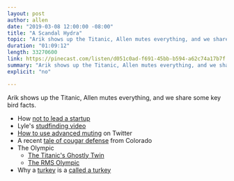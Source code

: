 ```yaml
---
layout: post
author: allen
date: "2019-03-08 12:00:00 -08:00"
title: "A Scandal Hydra"
topic: "Arik shows up the Titanic, Allen mutes everything, and we share some key bird facts."
duration: "01:09:12"
length: 33270600
link: https://pinecast.com/listen/d051c0ad-f691-45bb-b594-a62c74a17b7f.mp3
summary: "Arik shows up the Titanic, Allen mutes everything, and we share some key bird facts."
explicit: "no"

---
```

 
Arik shows up the Titanic, Allen mutes everything, and we share some key bird facts.

- How [not to lead a startup](https://twitter.com/phillipcaudell/status/1101081229351415808)
- Lyle's [studfinding video](https://www.youtube.com/watch?v=cFEp3kQoO1M&feature=youtu.be)
- [How to use advanced muting](https://help.twitter.com/en/using-twitter/advanced-twitter-mute-options) on Twitter
- A recent [tale of cougar defense](https://www.coloradoan.com/story/news/2019/02/14/colorado-man-attacked-mountain-lion-near-horsetooth-tells-survival-tale/2868486002/) from Colorado
- The Olympic
	- [The Titanic's Ghostly Twin](https://www.messynessychic.com/2019/02/13/seeing-double-the-titanics-ghostly-twin-sister/)
	- [The RMS Olympic](https://en.wikipedia.org/wiki/RMS_Olympic)
- Why a [turkey](https://en.wikipedia.org/wiki/Turkey_(bird)) is a [called a turkey](https://www.npr.org/templates/story/story.php?storyId=97541602)